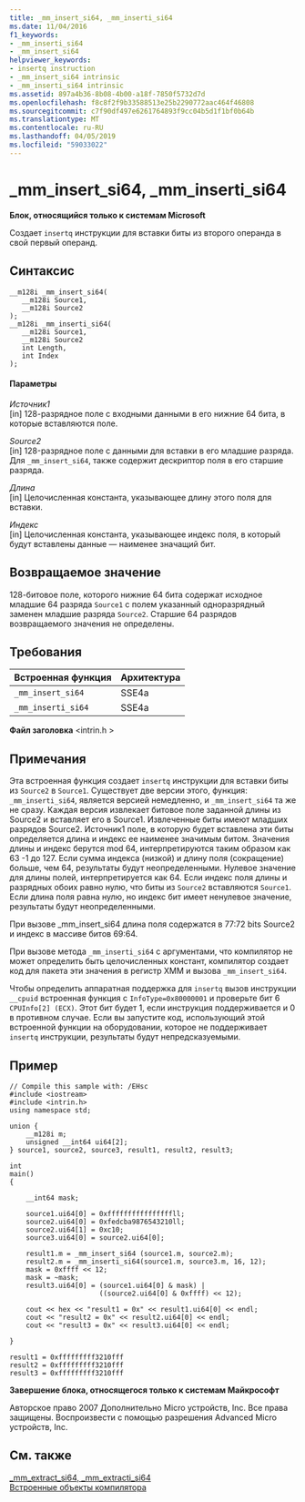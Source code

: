 ```yaml
---
title: _mm_insert_si64, _mm_inserti_si64
ms.date: 11/04/2016
f1_keywords:
- _mm_inserti_si64
- _mm_insert_si64
helpviewer_keywords:
- insertq instruction
- _mm_insert_si64 intrinsic
- _mm_inserti_si64 intrinsic
ms.assetid: 897a4b36-8b08-4b00-a18f-7850f5732d7d
ms.openlocfilehash: f8c8f2f9b33588513e25b2290772aac464f46808
ms.sourcegitcommit: c7f90df497e6261764893f9cc04b5d1f1bf0b64b
ms.translationtype: MT
ms.contentlocale: ru-RU
ms.lasthandoff: 04/05/2019
ms.locfileid: "59033022"
---
```

# <a name="mminsertsi64-mminsertisi64"></a>_mm_insert_si64, _mm_inserti_si64

**Блок, относящийся только к системам Microsoft**

Создает `insertq` инструкции для вставки биты из второго операнда в свой первый операнд.

## <a name="syntax"></a>Синтаксис

```
__m128i _mm_insert_si64(
   __m128i Source1,
   __m128i Source2
);
__m128i _mm_inserti_si64(
   __m128i Source1,
   __m128i Source2
   int Length,
   int Index
);
```

#### <a name="parameters"></a>Параметры

*Источник1*<br/>
[in] 128-разрядное поле с входными данными в его нижние 64 бита, в которые вставляются поле.

*Source2*<br/>
[in] 128-разрядное поле с данными для вставки в его младшие разряда.  Для `_mm_insert_si64`, также содержит дескриптор поля в его старшие разряда.

*Длина*<br/>
[in] Целочисленная константа, указывающее длину этого поля для вставки.

*Индекс*<br/>
[in] Целочисленная константа, указывающее индекс поля, в который будут вставлены данные — наименее значащий бит.

## <a name="return-value"></a>Возвращаемое значение

128-битовое поле, которого нижние 64 бита содержат исходное младшие 64 разряда `Source1` с полем указанный одноразрядный заменен младшие разряда `Source2`. Старшие 64 разрядов возвращаемого значения не определены.

## <a name="requirements"></a>Требования

|Встроенная функция|Архитектура|
|---------------|------------------|
|`_mm_insert_si64`|SSE4a|
|`_mm_inserti_si64`|SSE4a|

**Файл заголовка** \<intrin.h >

## <a name="remarks"></a>Примечания

Эта встроенная функция создает `insertq` инструкции для вставки биты из `Source2` в `Source1`. Существует две версии этого, функция: `_mm_inserti_si64`, является версией немедленно, и `_mm_insert_si64` та же не сразу.  Каждая версия извлекает битовое поле заданной длины из Source2 и вставляет его в Source1.  Извлеченные биты имеют младших разрядов Source2.  Источник1 поле, в которую будет вставлена эти биты определяется длина и индекс ее наименее значимым битом.  Значения длины и индекс берутся mod 64, интерпретируются таким образом как 63 -1 до 127. Если сумма индекса (низкой) и длину поля (сокращение) больше, чем 64, результаты будут неопределенными. Нулевое значение для длины полей, интерпретируется как 64.  Если индекс поля длины и разрядных обоих равно нулю, что биты из `Source2` вставляются `Source1`.  Если длина поля равна нулю, но индекс бит имеет ненулевое значение, результаты будут неопределенными.

При вызове _mm_insert_si64 длина поля содержатся в 77:72 bits Source2 и индекс в массиве битов 69:64.

При вызове метода `_mm_inserti_si64` с аргументами, что компилятор не может определить быть целочисленных констант, компилятор создает код для пакета эти значения в регистр XMM и вызова `_mm_insert_si64`.

Чтобы определить аппаратная поддержка для `insertq` вызов инструкции `__cpuid` встроенная функция с `InfoType=0x80000001` и проверьте бит 6 `CPUInfo[2] (ECX)`. Этот бит будет 1, если инструкция поддерживается и 0 в противном случае. Если вы запустите код, использующий этой встроенной функции на оборудовании, которое не поддерживает `insertq` инструкции, результаты будут непредсказуемыми.

## <a name="example"></a>Пример

```
// Compile this sample with: /EHsc
#include <iostream>
#include <intrin.h>
using namespace std;

union {
    __m128i m;
    unsigned __int64 ui64[2];
} source1, source2, source3, result1, result2, result3;

int
main()
{

    __int64 mask;

    source1.ui64[0] = 0xffffffffffffffffll;
    source2.ui64[0] = 0xfedcba9876543210ll;
    source2.ui64[1] = 0xc10;
    source3.ui64[0] = source2.ui64[0];

    result1.m = _mm_insert_si64 (source1.m, source2.m);
    result2.m = _mm_inserti_si64(source1.m, source3.m, 16, 12);
    mask = 0xffff << 12;
    mask = ~mask;
    result3.ui64[0] = (source1.ui64[0] & mask) |
                      ((source2.ui64[0] & 0xffff) << 12);

    cout << hex << "result1 = 0x" << result1.ui64[0] << endl;
    cout << "result2 = 0x" << result2.ui64[0] << endl;
    cout << "result3 = 0x" << result3.ui64[0] << endl;

}
```

```Output
result1 = 0xfffffffff3210fff
result2 = 0xfffffffff3210fff
result3 = 0xfffffffff3210fff
```

**Завершение блока, относящегося только к системам Майкрософт**

Авторское право 2007 Дополнительно Micro устройств, Inc. Все права защищены. Воспроизвести с помощью разрешения Advanced Micro устройств, Inc.

## <a name="see-also"></a>См. также

[_mm_extract_si64, _mm_extracti_si64](../intrinsics/mm-extract-si64-mm-extracti-si64.md)<br/>
[Встроенные объекты компилятора](../intrinsics/compiler-intrinsics.md)